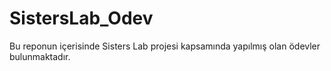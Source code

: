 # SistersLab_Odev
Bu reponun içerisinde Sisters Lab projesi kapsamında yapılmış olan ödevler bulunmaktadır.
